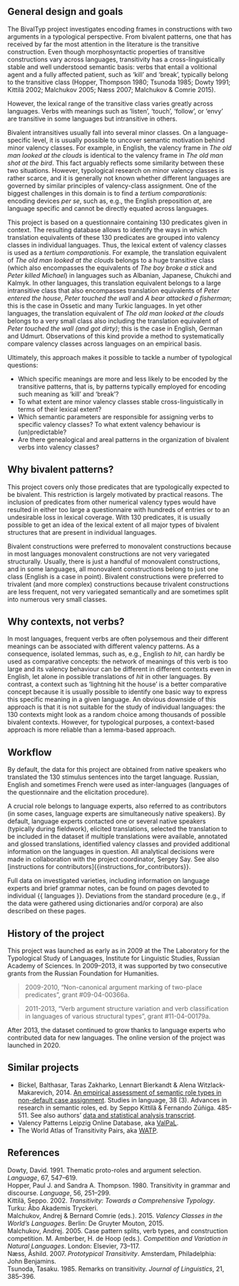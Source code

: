 ## General design and goals

The BivalTyp project investigates encoding frames in constructions with two arguments in a typological perspective. From bivalent patterns, one that has received by far the most attention in the literature is the transitive construction. Even though morphosyntactic properties of transitive constructions vary across languages, transitivity has a cross-linguistically stable and well understood semantic basis: verbs that entail a volitional agent and a fully affected patient, such as ‘kill’ and ‘break’, typically belong to the transitive class (Hopper, Thompson 1980; Tsunoda 1985; Dowty 1991; Kittilä 2002; Malchukov 2005; Næss 2007; Malchukov & Comrie 2015).

However, the lexical range of the transitive class varies greatly across languages. Verbs with meanings such as ‘listen’, ‘touch’, ‘follow’, or ‘envy’ are transitive in some languages but intransitive in others.

Bivalent intransitives usually fall into several minor classes. On a language-specific level, it is usually possible to uncover semantic motivation behind minor valency classes. For example, in English, the valency frame in *The old man looked at the clouds* is identical to the valency frame in *The old man shot at the bird*. This fact arguably reflects some similarity between these two situations. However, typological research on minor valency classes is rather scarce, and it is generally not known whether different languages are governed by similar principles of valency-class assignment. One of the biggest challenges in this domain is to find a *tertium comparationis*: encoding devices *per se*, such as, e.g., the English preposition *at*, are language specific and cannot be directly equated across languages.

This project is based on a questionnaire containing 130 predicates given in context. The resulting database allows to identify the ways in which translation equivalents of these 130 predicates are grouped into valency classes in individual languages. Thus, the lexical extent of valency classes is used as a *tertium comparationis*. For example, the translation equivalent of *The old man looked at the clouds* belongs to a huge transitive class (which also encompasses the equivalents of *The boy broke a stick* and *Peter killed Michael*) in languages such as Albanian, Japanese, Chukchi and Kalmyk. In other languages, this translation equivalent belongs to a large intransitive class that also encompasses translation equivalents of *Peter entered the house*, *Peter touched the wall* and *A bear attacked a fisherman*; this is the case in Ossetic and many Turkic languages. In yet other languages, the translation equivalent of *The old man looked at the clouds* belongs to a very small class also including the translation equivalent of *Peter touched the wall (and got dirty)*; this is the case in English, German and Udmurt. Observations of this kind provide a method to systematically compare valency classes across languages on an empirical basis.

Ultimately, this approach makes it possible to tackle a number of typological questions:

-    Which specific meanings are more and less likely to be encoded by the transitive patterns, that is, by patterns typically employed for encoding such meaning as ‘kill’ and ‘break’?
-    To what extent are minor valency classes stable cross-linguistically in terms of their lexical extent?
-    Which semantic parameters are responsible for assigning verbs to specific valency classes? To what extent valency behaviour is (un)predictable?
-    Are there genealogical and areal patterns in the organization of bivalent verbs into valency classes?

## Why bivalent patterns?

This project covers only those predicates that are typologically expected to be bivalent. This restriction is largely motivated by practical reasons. The inclusion of predicates from other numerical valency types would have resulted in either too large a questionnaire with hundreds of entries or to an undesirable loss in lexical coverage. With 130 predicates, it is usually possible to get an idea of the lexical extent of all major types of bivalent structures that are present in individual languages.

Bivalent constructions were preferred to monovalent constructions because in most languages monovalent constructions are not very variegated structurally. Usually, there is just a handful of monovalent constructions, and in some languages, all monovalent constructions belong to just one class (English is a case in point).
Bivalent constructions were preferred to trivalent (and more complex) constructions because trivalent constructions are less frequent, not very variegated semantically and are sometimes split into numerous very small classes.

## Why contexts, not verbs?

In most languages, frequent verbs are often polysemous and their different meanings can be associated with different valency patterns. As a consequence, isolated lemmas, such as, e.g., English *to hit*, can hardly be used as comparative concepts: the network of meanings of this verb is too large and its valency behaviour can be different in different contexts even in English, let alone in possible translations of *hit* in other languages. By contrast, a context such as ‘lightning hit the house’ is a better comparative concept because it is usually possible to identify one basic way to express this specific meaning in a given language. An obvious downside of this approach is that it is not suitable for the study of individual languages: the 130 contexts might look as a random choice among thousands of possible bivalent contexts. However, for typological purposes, a context-based approach is more reliable than a lemma-based approach.

## Workflow

By default, the data for this project are obtained from native speakers who translated the 130 stimulus sentences into the target language. Russian, English and sometimes French were used as inter-languages (languages of the questionnaire and the elicitation procedure).

A crucial role belongs to language experts, also referred to as contributors (in some cases, language experts are simultaneously native speakers). By default, language experts contacted one or several native speakers (typically during fieldwork), elicited translations, selected the translation to be included in the dataset if multiple translations were available, annotated and glossed translations, identified valency classes and provided additional information on the languages in question. All analytical decisions were made in collaboration with the project coordinator, Sergey Say. See also [instructions for contributors]{{instructions_for_contributors}}.

Full data on investigated varieties, including information on language experts and brief grammar notes, can be found on pages devoted to individual {{ languages }}. Deviations from the standard procedure (e.g., if the data were gathered using dictionaries and/or corpora) are also described on these pages.

## History of the project

This project was launched as early as in 2009 at the The Laboratory for the Typological Study of Languages, Institute for Linguistic Studies, Russian Academy of Sciences. In 2009–2013, it was supported by two consecutive grants from the Russian Foundation for Humanities.

> 2009-2010, “Non-canonical argument marking of two-place predicates”, grant #09-04-00366а.

> 2011-2013, “Verb argument structure variation and verb classification in languages of various structural types”, grant #11-04-00179a.

After 2013, the dataset continued to grow thanks to language experts who contributed data for new languages. The online version of the project was launched in 2020.

## Similar projects

- Bickel, Balthasar, Taras Zakharko, Lennart Bierkandt & Alena Witzlack-Makarevich, 2014. [An empirical assessment of semantic role types in non-default case assignment](https://benjamins.com/catalog/sl.38.3.03bic). Studies in language, 38 (3). Advances in research in semantic roles, ed. by Seppo Kittilä & Fernando Zúñiga. 485-511. See also authors’ [data and statistical analysis transcript](https://benjamins.com/catalog/sl.38.3.03bic/additional).
- Valency Patterns Leipzig Online Database, aka [ValPaL](http://valpal.info/).
- The World Atlas of Transitivity Pairs, aka [WATP](https://watp.ninjal.ac.jp/en/).

## References

Dowty, David. 1991. Thematic proto-roles and argument selection. *Language*, 67, 547–619.  
Hopper, Paul J. and Sandra A. Thompson. 1980. Transitivity in grammar and discourse. *Language*, 56, 251–299.  
Kittilä, Seppo. 2002. *Transitivity: Towards a Comprehensive Typology*. Turku: Åbo Akademis Tryckeri.  
Malchukov, Andrej & Bernard Comrie (eds.). 2015. *Valency Classes in the World’s Languages*. Berlin: De Gruyter Mouton, 2015.  
Malchukov, Andrej. 2005. Case pattern splits, verb types, and construction competition. M. Amberber, H. de Hoop (eds.). *Competition and Variation in Natural Languages*. London: Elsevier, 73–117.  
Næss, Åshild. 2007. *Prototypical Transitivity*. Amsterdam, Philadelphia: John Benjamins.  
Tsunoda, Tasaku. 1985. Remarks on transitivity. *Journal of Linguistics*, 21, 385–396.  
